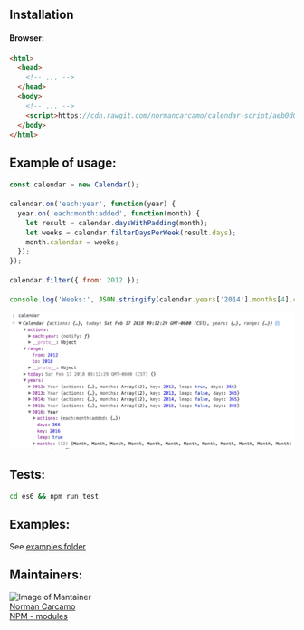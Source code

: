 ## Installation

#### Browser:
```html
<html>
  <head>
    <!-- ... -->
  </head>
  <body>
    <!-- ... -->
    <script>https://cdn.rawgit.com/normancarcamo/calendar-script/aeb0d05c/dist/browser/calendar.min.js</script>
  </body>
</html>
```

## Example of usage:

```javascript
const calendar = new Calendar();

calendar.on('each:year', function(year) {
  year.on('each:month:added', function(month) {
    let result = calendar.daysWithPadding(month);
    let weeks = calendar.filterDaysPerWeek(result.days);
    month.calendar = weeks;
  });
});

calendar.filter({ from: 2012 });

console.log('Weeks:', JSON.stringify(calendar.years['2014'].months[4].calendar, null, 2));
```
![Image of usage](https://github.com/normancarcamo/calendar-script/blob/master/examples/_screenshot_.png)
<br/>

## Tests:
``` bash
cd es6 && npm run test
```

## Examples:
See [examples folder](https://github.com/normancarcamo/calendar-script/tree/master/examples)

## Maintainers:

![Image of Mantainer](http://s.gravatar.com/avatar/c3d34f6dbeeef3c39942d0ecb1247228?s=80)<br/>
[Norman Carcamo](https://github.com/normancarcamo)<br/>
[NPM - modules](https://www.npmjs.com/~normanfx)<br/>
